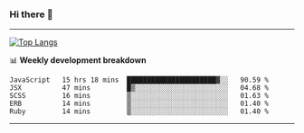 ### Hi there 👋

-------
[![Top Langs](https://github-readme-stats.vercel.app/api/top-langs/?username=ashish-r)](https://github.com/anuraghazra/github-readme-stats)

📊 **Weekly development breakdown**
<!--START_SECTION:waka-->
```text
JavaScript   15 hrs 18 mins  ██████████████████████▓░░   90.59 % 
JSX          47 mins         █▒░░░░░░░░░░░░░░░░░░░░░░░   04.68 % 
SCSS         16 mins         ▒░░░░░░░░░░░░░░░░░░░░░░░░   01.63 % 
ERB          14 mins         ▒░░░░░░░░░░░░░░░░░░░░░░░░   01.40 % 
Ruby         14 mins         ▒░░░░░░░░░░░░░░░░░░░░░░░░   01.40 % 
```
<!--END_SECTION:waka-->
-------

<!--
**ashish-r/ashish-r** is a ✨ _special_ ✨ repository because its `README.md` (this file) appears on your GitHub profile.

Here are some ideas to get you started:

- 🔭 I’m currently working on ...
- 🌱 I’m currently learning ...
- 👯 I’m looking to collaborate on ...
- 🤔 I’m looking for help with ...
- 💬 Ask me about ...
- 📫 How to reach me: ...
- 😄 Pronouns: ...
- ⚡ Fun fact: ...
-->

